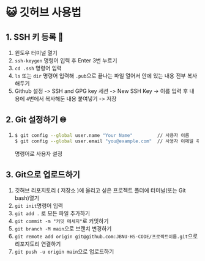 # 😺 깃허브 사용법


## 1. SSH 키 등록 📀

 1. 윈도우 터미널 열기
 2. `ssh-keygen` 명령어 입력 후 Enter 3번 누르기
 3. `cd .ssh` 명령어 입력
 4. `ls` 또는 `dir` 명령어 입력해 `.pub`으로 끝나는 파일 열어서 안에 있는 내용 전부 복사해두기
 5. Github 설정 -> SSH and GPG key 세션 -> New SSH Key -> 이름 입력 후 내용에 `4`번에서 복사해둔 내용 붙여넣기 -> 저장

## 2. Git 설정하기 🌐
  1. ```bash
     $ git config --global user.name "Your Name"         // 사용자 이름
     $ git config --global user.email "you@example.com"  // 사용자 이메일 주소
     ```
     명령어로 사용자 설정

## 3. Git으로 업로드하기

  1. 깃허브 리포지토리 ( 저장소 )에 올리고 싶은 프로젝트 폴더에 터미널(또는 Git bash)열기
  2. `git init`명령어 입력
  3.  `git add .` 로 모든 파일 추가하기
  4. `git commit -m "커밋 메세지"`로 커밋하기
  5. `git branch -M main`으로 브랜치 변경하기
  6. `git remote add origin git@github.com:JBNU-HS-CODE/프로젝트이름.git`으로 리포지토리 연결하기
  7. `git push -u origin main`으로 업로드하기
